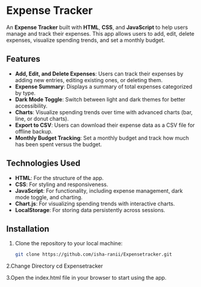 # Expense Tracker

An **Expense Tracker** built with **HTML**, **CSS**, and **JavaScript** to help users manage and track their expenses. This app allows users to add, edit, delete expenses, visualize spending trends, and set a monthly budget.

## Features

- **Add, Edit, and Delete Expenses**: Users can track their expenses by adding new entries, editing existing ones, or deleting them.
- **Expense Summary**: Displays a summary of total expenses categorized by type.
- **Dark Mode Toggle**: Switch between light and dark themes for better accessibility.
- **Charts**: Visualize spending trends over time with advanced charts (bar, line, or donut charts).
- **Export to CSV**: Users can download their expense data as a CSV file for offline backup.
- **Monthly Budget Tracking**: Set a monthly budget and track how much has been spent versus the budget.

## Technologies Used

- **HTML**: For the structure of the app.
- **CSS**: For styling and responsiveness.
- **JavaScript**: For functionality, including expense management, dark mode toggle, and charting.
- **Chart.js**: For visualizing spending trends with interactive charts.
- **LocalStorage**: For storing data persistently across sessions.

## Installation

1. Clone the repository to your local machine:

   ```bash
   git clone https://github.com/isha-ranii/Expensetracker.git
2.Change Directory
  cd Expensetracker

3.Open the index.html file in your browser to start using the app.

